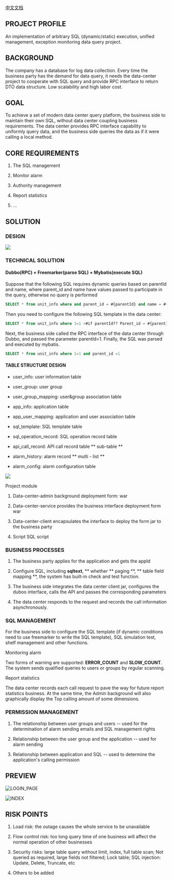 
[中文文档](https://github.com/netyjq/data-center/blob/master/README.md)


## PROJECT PROFILE

An implementation of arbitrary SQL (dynamic/static) execution, unified management, exception monitoring data query project.

## BACKGROUND

The company has a database for log data collection. Every time the business party has the demand for data query, it needs the data-center project to cooperate with SQL query and provide RPC interface to return DTO data structure. Low scalability and high labor cost.


## GOAL


To achieve a set of modern data center query platform, the business side to maintain their own SQL, without data center coupling business requirements. The data center provides RPC interface capability to uniformly query data, and the business side queries the data as if it were calling a local method.


## CORE REQUIREMENTS

1. The SQL management

2. Monitor alarm

3. Authority management

4. Report statistics

5. ...


## SOLUTION

### DESIGN

![](script/design.JPG)


### TECHNICAL SOLUTION


#### Dubbo(RPC) + Freemarker(parse SQL) + Mybatis(execute SQL)


Suppose that the following SQL requires dynamic queries based on parentId and name, where parent_id and name have values passed to participate in the query, otherwise no query is performed

```SQL
SELECT * from unit_info where and parent_id = #{parentId} and name = #{name};
```

Then you need to configure the following SQL template in the data center:

```SQL
SELECT * from unit_info where 1=1 <#if parentId?? Parent_id = #{parentId} <#if name?? && name! = '>and name = #{name}
```

Next, the business side called the RPC interface of the data center through Dubbo, and passed the parameter parentId=1. Finally, the SQL was parsed and executed by mybatis.

```SQL
SELECT * from unit_info where 1=1 and parent_id =1
```



#### TABLE STRUCTURE DESIGN

- user_info: user information table

- user_group: user group

- user_group_mapping: user&group association table

- app_info: application table

- app_user_mapping: application and user association table

- sql_template: SQL template table

- sql_operation_record: SQL operation record table

- api_call_record: API call record table ** sub-table **

- alarm_history: alarm record ** multi - list **

- alarm_config: alarm configuration table



![](script/table.jpg)



Project module



1. Data-center-admin background deployment form: war

2. Data-center-service provides the business interface deployment form war

3. Data-center-client encapsulates the interface to deploy the form jar to the business party

4. Script SQL script







### BUSINESS PROCESSES

1. The business party applies for the application and gets the appId

2. Configure SQL, including **sqltext**, ** whether ** paging **, ** table field mapping **, the system has built-in check and test function.

3. The business side integrates the data center client jar, configures the duboo interface, calls the API and passes the corresponding parameters

4. The data center responds to the request and records the call information asynchronously.



### SQL MANAGEMENT


For the business side to configure the SQL template (if dynamic conditions need to use freemarker to write the SQL template), SQL simulation test, shelf management and other functions.


Monitoring alarm



Two forms of warning are supported: **ERROR_COUNT** and **SLOW_COUNT**. The system sends qualified queries to users or groups by regular scanning.



Report statistics



The data center records each call request to pave the way for future report statistics business. At the same time, the Admin background will also graphically display the Top calling amount of some dimensions.



### PERMISSION MANAGEMENT

1. The relationship between user groups and users -- used for the determination of alarm sending emails and SQL management rights

2. Relationship between the user group and the application -- used for alarm sending

2. Relationship between application and SQL -- used to determine the application's calling permission



## PREVIEW

![LOGIN_PAGE](script/login.png)


![INDEX](script/index.png)


## RISK POINTS

1. Load risk: the outage causes the whole service to be unavailable

2. Flow control risk: too long query time of one business will affect the normal operation of other businesses

3. Security risks: large table query without limit, index, full table scan; Not queried as required, large fields not filtered; Lock table; SQL injection: Update, Delete, Truncate, etc

4. Others to be added